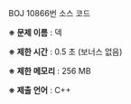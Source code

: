 BOJ 10866번 소스 코드

<b>※ 문제 이름</b> : 덱

<b>※ 제한 시간</b> : 0.5 초 (보너스 없음)

<b>※ 제한 메모리</b> : 256 MB

<b>※ 제출 언어</b> : C++
